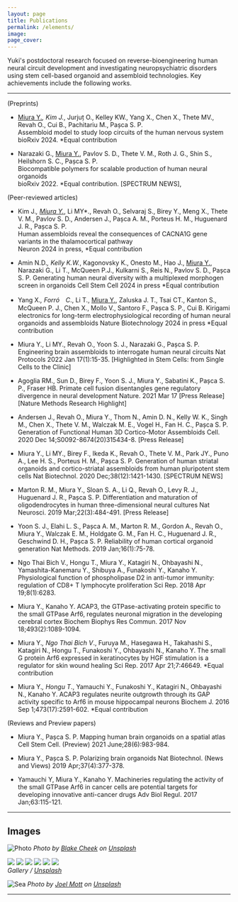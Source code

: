 ```yaml
---
layout: page
title: Publications
permalink: /elements/
image:
page_cover:
---
```


Yuki's postdoctoral research focused on reverse-bioengineering human neural circuit development and investigating neuropsychiatric disorders using stem cell-based organoid and assembloid technologies. Key achievements include the following works.
***
(Preprints)

* <ins>Miura Y.</ins><sup>*</sup>, Kim J.<sup>*</sup>, Jurjuț O., Kelley KW., Yang X., Chen X., Thete MV., Revah O., Cui B., Pachitariu M., Pașca S. P.<br>
Assembloid model to study loop circuits of the human nervous system<br>
bioRxiv 2024. *Equal contribution

* Narazaki G., <ins>Miura Y.</ins>, Pavlov S. D., Thete V. M., Roth J. G., Shin S., Heilshorn S. C., Pașca S. P.<br>
Biocompatible polymers for scalable production of human neural organoids<br>
bioRxiv 2022. *Equal contribution. [SPECTRUM NEWS], 

(Peer-reviewed articles)
* Kim J.*, <ins>Miura Y.*</ins>, Li MY*., Revah O., Selvaraj S., Birey Y., Meng X., Thete V. M., Pavlov S. D., Andersen J., Pașca A. M., Porteus H. M., Huguenard J. R., Pașca S. P.<br>
Human assembloids reveal the consequences of CACNA1G gene variants in the thalamocortical pathway<br>
Neuron 2024 in press, *Equal contribution

* Amin N.D.*, Kelly K.W.*, Kagonovsky K., Onesto M., Hao J., <ins>Miura Y.</ins>, Narazaki G., Li T., McQueen P.J., Kulkarni S., Reis N., Pavlov S. D., Pașca S. P.
Generating human neural diversity with a multiplexed morphogen screen in organoids
Cell Stem Cell 2024 in press *Equal contribution

* Yang X.*, Forró　C*., Li T., <ins>Miura Y.</ins>, Zaluska J. T., Tsai CT., Kanton S., McQueen P. J., Chen X., Mollo V., Santoro F., Pașca S. P., Cui B.
Kirigami electronics for long-term electrophysiological recording of human neural organoids and assembloids
Nature Biotechnology 2024 in press *Equal contribution

* Miura Y., Li MY., Revah O., Yoon S. J., Narazaki G., Pașca S. P.
Engineering brain assembloids to interrogate human neural circuits
Nat Protocols 2022 Jan 17(1):15-35. [Highlighted in Stem Cells: from Single Cells to the Clinic]

* Agoglia RM., Sun D., Birey F., Yoon S. J., Miura Y., Sabatini K., Pașca S. P., Fraser HB.
Primate cell fusion disentangles gene regulatory divergence in neural development
Nature. 2021 Mar 17 [Press Release][Nature Methods Research Highlight]

* Andersen J., Revah O., Miura Y., Thom N., Amin D. N., Kelly W. K., Singh M., Chen X., Thete V. M., Walczak M. E., Vogel H., Fan H. C., Pașca S. P.
Generation of Functional Human 3D Cortico-Motor Assembloids
Cell. 2020 Dec 14;S0092-8674(20)315434-8. [Press Release]

* Miura Y., Li MY., Birey F., Ikeda K., Revah O., Thete V. M., Park JY., Puno A., Lee H. S., Porteus H. M., Pașca S. P.
Generation of human striatal organoids and cortico-striatal assembloids from human pluripotent stem cells
Nat Biotechnol. 2020 Dec;38(12):1421-1430. [SPECTRUM NEWS]

* Marton R. M., Miura Y., Sloan S. A., Li Q., Revah O., Levy R. J., Huguenard J. R., Pașca S. P.
Differentiation and maturation of oligodendrocytes in human three-dimensional neural cultures
Nat Neurosci. 2019 Mar;22(3):484-491. [Press Release]

* Yoon S. J., Elahi L. S., Pașca A. M., Marton R. M., Gordon A., Revah O., Miura Y., Walczak E. M., Holdgate G. M., Fan H. C., Huguenard J. R., Geschwind D. H., Pașca S. P.
Reliability of human cortical organoid generation
Nat Methods. 2019 Jan;16(1):75-78.

* Ngo Thai Bich V., Hongu T., Miura Y., Katagiri N., Ohbayashi N., Yamashita-Kanemaru Y., Shibuya A., Funakoshi Y., Kanaho Y.
Physiological function of phospholipase D2 in anti-tumor immunity: regulation of CD8+ T lymphocyte proliferation
Sci Rep. 2018 Apr 19;8(1):6283.

* Miura Y., Kanaho Y.
ACAP3, the GTPase-activating protein specific to the small GTPase Arf6, regulates neuronal migration in the developing cerebral cortex
Biochem Biophys Res Commun. 2017 Nov 18;493(2):1089-1094.

* Miura Y.*, Ngo Thai Bich V*., Furuya M., Hasegawa H., Takahashi S., Katagiri N., Hongu T., Funakoshi Y., Ohbayashi N., Kanaho Y.
The small G protein Arf6 expressed in keratinocytes by HGF stimulation is a regulator for skin wound healing
Sci Rep. 2017 Apr 21;7:46649. *Equal contribution

* Miura Y.*, Hongu T*., Yamauchi Y., Funakoshi Y., Katagiri N., Ohbayashi N., Kanaho Y.
ACAP3 regulates neurite outgrowth through its GAP activity specific to Arf6 in mouse hippocampal neurons
Biochem J. 2016 Sep 1;473(17):2591-602. *Equal contribution

(Reviews and Preview papers)

* Miura Y., Pașca S. P.
Mapping human brain organoids on a spatial atlas
Cell Stem Cell. (Preview) 2021 June;28(6):983-984.

* Miura Y., Pașca S. P.
Polarizing brain organoids
Nat Biotechnol. (News and Views) 2019 Apr;37(4):377-378.

* Yamauchi Y, Miura Y., Kanaho Y.
Machineries regulating the activity of the small GTPase Arf6 in cancer cells are potential targets for developing innovative anti-cancer drugs
Adv Biol Regul. 2017 Jan;63:115-121.

***

## Images

![Photo](/images/12-1.jpg#wide)
*Photo by [Blake Cheek](https://unsplash.com/photos/SiwWqSe8qrs) on [Unsplash](https://unsplash.com/)*

<div class="page__gallery__wrapper">
  <div class="page__gallery__images">
    <img src="/images/memories-1.jpg" loading="lazy">
    <img src="/images/memories-2.jpg" loading="lazy">
    <img src="/images/memories-3.jpg" loading="lazy">
    <img src="/images/memories-4.jpg" loading="lazy">
    <img src="/images/memories-5.jpg" loading="lazy">
    <img src="/images/memories-6.jpg" loading="lazy">
  </div>
  <em>Gallery / <a href="https://unsplash.com/" target="_blank">Unsplash</a></em>
</div>

![Sea](/images/memories-9.jpg)
*Photo by [Joel Mott](https://unsplash.com/photos/ImHttRUM2jE) on [Unsplash](https://unsplash.com/)*

***
